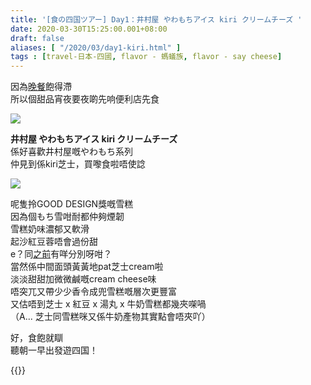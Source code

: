 ```yaml
---
title: '[食の四国ツアー] Day1：井村屋 やわもちアイス kiri クリームチーズ '
date: 2020-03-30T15:25:00.001+08:00
draft: false
aliases: [ "/2020/03/day1-kiri.html" ]
tags : [travel-日本-四國, flavor - 螞蟻族, flavor - say cheese]
---
```


因為[晚餐](https://hidie.net/shikoku1a/)飽得滯  
所以個甜品宵夜要夜啲先响便利店先食  

![](/images/shikoku1b.jpg)

**井村屋 やわもちアイス kiri クリームチーズ**  
係好喜歡井村屋嘅やわもち系列  
仲見到係kiri芝士，買嚟食啦唔使諗  

![](/images/shikoku1b1.jpg)

呢隻拎GOOD DESIGN獎嘅雪糕  
因為個もち雪咁耐都仲夠煙韌  
雪糕奶味濃郁又軟滑  
起沙紅豆蓉唔會過份甜  
e？同[之前](https://hidie.net/nagoya3f/)有咩分別呀咁？  
當然係中間面頭黃黃地pat芝士cream啦  
淡淡甜甜加微微鹹嘅cream cheese味  
唔突兀又帶少少香令成兜雪糕嘅層次更豐富  
又估唔到芝士 x 紅豆 x 湯丸 x 牛奶雪糕都幾夾㗎喎  
（A... 芝士同雪糕咪又係牛奶產物其實點會唔夾吖）  
  
  
好，食飽就瞓  
聽朝一早出發遊四国！  
  
{{<shikoku>}}
